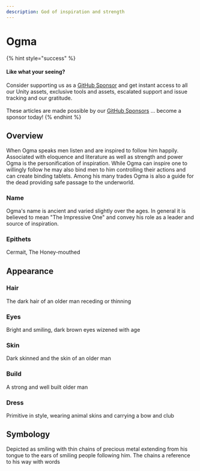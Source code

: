 ```yaml
---
description: God of inspiration and strength
---
```


# Ogma

{% hint style="success" %}
#### Like what your seeing?

Consider supporting us as a [GitHub Sponsor](../../../../../../company/concepts/become-a-sponsor.md) and get instant access to all our Unity assets, exclusive tools and assets, escalated support and issue tracking and our gratitude.\
\
These articles are made possible by our [GitHub Sponsors](https://github.com/sponsors/heathen-engineering) ... become a sponsor today!
{% endhint %}

## Overview

When Ogma speaks men listen and are inspired to follow him happily. Associated with eloquence and literature as well as strength and power Ogma is the personification of inspiration. While Ogma can inspire one to willingly follow he may also bind men to him controlling their actions and can create binding tablets. Among his many trades Ogma is also a  guide for the dead providing safe passage to the underworld.

### Name

Ogma's name is ancient and varied slightly over the ages. In general it is believed to mean "The Impressive One" and convey his role as a leader and source of inspiration.

### Epithets

Cermait, The Honey-mouthed

## Appearance

### Hair

The dark hair of an older man receding or thinning

### Eyes

Bright and smiling, dark brown eyes wizened with age

### Skin

Dark skinned and the skin of an older man

### Build

A strong and well built older man

### Dress

Primitive in style, wearing animal skins and carrying a bow and club

## Symbology

Depicted as smiling with thin chains of precious metal extending from his tongue to the ears of smiling people following him. The chains a reference to his way with words&#x20;
